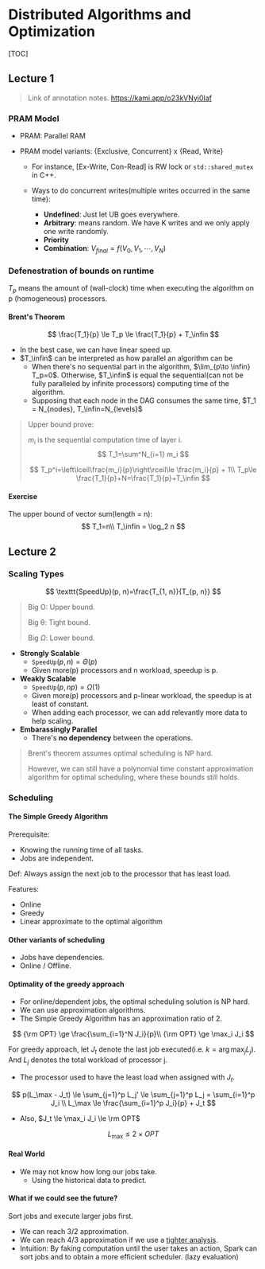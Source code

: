 # Distributed Algorithms and Optimization

[TOC]

## Lecture 1

> Link of annotation notes. https://kami.app/o23kVNyi0Iaf

### 	PRAM Model

- PRAM: Parallel RAM

- PRAM model variants: {Exclusive, Concurrent} x {Read, Write}

  - For instance, [Ex-Write, Con-Read] is RW lock or `std::shared_mutex` in C++.

  - Ways to do concurrent writes(multiple writes occurred in the same time):

    - **Undefined**: Just let UB goes everywhere.
    - **Arbitrary**: means random. We have K writes and we only apply one write randomly.
    - **Priority**
    - **Combination**: $V_{final}=f(V_0, V_1, \cdots, V_N)$

    

### Defenestration of bounds on runtime

$T_p$ means the amount of (wall-clock) time when executing the algorithm on p (homogeneous) processors.

#### Brent's Theorem

$$
\frac{T_1}{p} \le T_p \le \frac{T_1}{p} + T_\infin
$$

- In the best case, we can have linear speed up.
- $T_\infin$ can be interpreted as how parallel an algorithm can be
  - When there's no sequential part in the algorithm, $\lim_{p\to \infin} T_p=0$. Otherwise, $T_\infin$ is equal the sequential(can not be fully paralleled by infinite processors) computing time of the algorithm.
  - Supposing that each node in the DAG consumes the same time, $T_1 = N_{nodes}, T_\infin=N_{levels}$

> Upper bound prove:
>
> $m_i$ is the sequential computation time of layer i.
> $$
> T_1=\sum^N_{i=1} m_i
> $$
>
> $$
> T_p^i=\left\lceil\frac{m_i}{p}\right\rceil\le \frac{m_i}{p} + 1\\
> T_p\le \frac{T_1}{p}+N=\frac{T_1}{p}+T_\infin
> $$
>
> 

#### Exercise

The upper bound of vector sum(length = n):
$$
T_1=n\\
T_\infin = \log_2 n
$$

## Lecture 2

### Scaling Types

$$
\texttt{SpeedUp}(p, n)=\frac{T_{1, n}}{T_{p, n}}
$$

> Big O: Upper bound.
>
> Big θ: Tight bound.
>
> Big $\Omega$: Lower bound.

- **Strongly Scalable**
  - $\texttt{SpeedUp}(p, n)=\Theta(p)$
  - Given more(p) processors and n workload, speedup is p.
- **Weakly Scalable**
  - $\texttt{SpeedUp}(p, np)=\Omega(1)$
  - Given more(p) processors and p-linear workload, the speedup is at least of constant.
  - When adding each processor, we can add relevantly more data to help scaling.
- **Embarassingly Parallel**
  - There's **no dependency** between the operations.

> Brent's theorem assumes optimal scheduling is NP hard.
>
> However, we can still have a polynomial time constant approximation algorithm for optimal scheduling, where these bounds still holds.

### Scheduling

#### The Simple Greedy Algorithm

Prerequisite: 

- Knowing the running time of all tasks.
- Jobs are independent.

Def: Always assign the next job to the processor that has least load.

Features:

- Online
- Greedy
- Linear approximate to the optimal algorithm

#### Other variants of scheduling

- Jobs have dependencies.
- Online / Offline.

#### Optimality of the greedy approach

- For online/dependent jobs, the optimal scheduling solution is NP hard.
- We can use approximation algorithms.
- The Simple Greedy Algorithm has an approximation ratio of 2.

$$
{\rm OPT} \ge \frac{\sum_{i=1}^N J_i}{p}\\
{\rm OPT} \ge \max_i J_i
$$

For greedy approach, let $J_t$ denote the last job executed(i.e. $k=\arg \max_j L_j$). And $L_j$ denotes the total workload of processor j.

- The processor used to have the least load when assigned with $J_t$.

$$
p(L_\max - J_t) \le \sum_{j=1}^p L_j' \le \sum_{j=1}^p L_j = \sum_{i=1}^p J_i \\
L_\max \le \frac{\sum_{i=1}^p J_i}{p} + J_t
$$

- Also, $J_t \le \max_i J_i \le \rm OPT$

$$
L_\max\le 2\times OPT
$$

#### Real World

- We may not know how long our jobs take.
  - Using the historical data to predict.

#### What if we could see the future?

 Sort jobs and execute larger jobs first.

- We can reach 3/2 approximation.
- We can reach 4/3 approximation if we use a [tighter analysis](https://theory.epfl.ch/osven/courses/Approx13/Notes/lecture2.pdf).  
- Intuition: By faking computation until the user takes an action, Spark can sort jobs and to obtain a more efficient scheduler. (lazy evaluation)